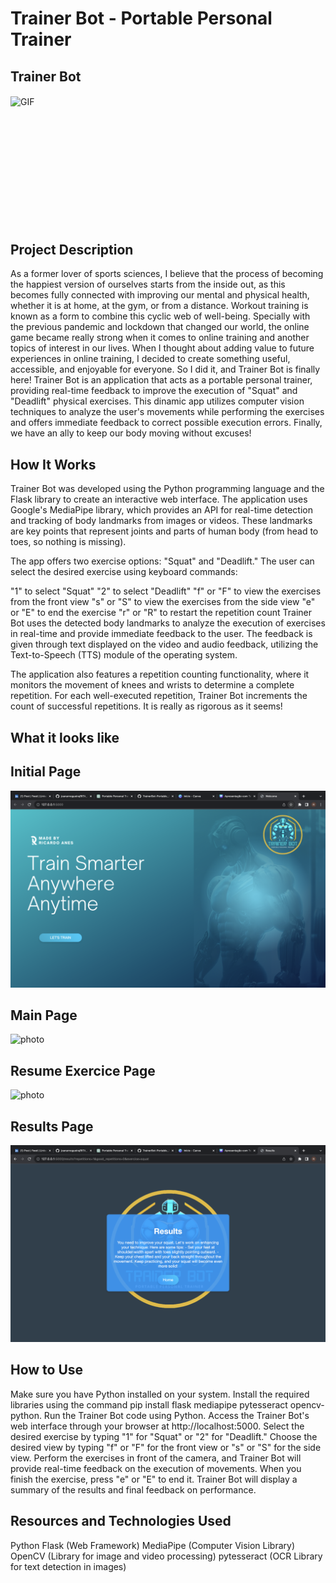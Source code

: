 # Trainer Bot - Portable Personal Trainer

## Trainer Bot
<img align="center" width="480" height="250" alt="GIF" src="https://github.com/ricaranes/TrainerBot-Portable_PersonalTrainer/blob/main/a90799fb-6133-44ea-b37d-33a6ca0e04b9.gif" />

<br />
<br />
<br />
<br />
<br />
<br />
<br />
<br />
<br />
<br />
<br />
<br />

## Project Description
As a former lover of sports sciences, I believe that the process of becoming the happiest version of ourselves starts from the inside out, as this becomes fully connected with improving our mental and physical health, whether it is at home, at the gym, or from a distance. Workout training is known as a form to combine this cyclic web of well-being. Specially with the previous pandemic and lockdown that changed our world, the online game became really strong when it comes to online training and another topics of interest in our lives. When I thought about adding value to future experiences in online training, I decided to create something useful, accessible, and enjoyable for everyone. So I did it, and Trainer Bot is finally here! Trainer Bot is an application that acts as a portable personal trainer, providing real-time feedback to improve the execution of "Squat" and "Deadlift" physical exercises. This dinamic app utilizes computer vision techniques to analyze the user's movements while performing the exercises and offers immediate feedback to correct possible execution errors. Finally, we have an ally to keep our body moving without excuses!

## How It Works
Trainer Bot was developed using the Python programming language and the Flask library to create an interactive web interface. The application uses Google's MediaPipe library, which provides an API for real-time detection and tracking of body landmarks from images or videos. These landmarks are key points that represent joints and parts of human body (from head to toes, so nothing is missing). 

The app offers two exercise options: "Squat" and "Deadlift." The user can select the desired exercise using keyboard commands:

"1" to select "Squat"
"2" to select "Deadlift"
"f" or "F" to view the exercises from the front view
"s" or "S" to view the exercises from the side view
"e" or "E" to end the exercise
"r" or "R" to restart the repetition count
Trainer Bot uses the detected body landmarks to analyze the execution of exercises in real-time and provide immediate feedback to the user. The feedback is given through text displayed on the video and audio feedback, utilizing the Text-to-Speech (TTS) module of the operating system.

The application also features a repetition counting functionality, where it monitors the movement of knees and wrists to determine a complete repetition. For each well-executed repetition, Trainer Bot increments the count of successful repetitions. It is really as rigorous as it seems!

## What it looks like
## Initial Page
![photo](https://github.com/ricaranes/TrainerBot-Portable_PersonalTrainer/blob/main/git%20images/initial%20page.png)

## Main Page
![photo](https://github.com/ricaranes/TrainerBot-Portable_PersonalTrainer/blob/main/git%20images/Main%20page.png)

## Resume Exercice Page
![photo](https://github.com/ricaranes/TrainerBot-Portable_PersonalTrainer/blob/main/git%20images/score%20page.png)

## Results Page
![photo](https://github.com/ricaranes/TrainerBot-Portable_PersonalTrainer/blob/main/git%20images/results%20page.png)

## How to Use
Make sure you have Python installed on your system.
Install the required libraries using the command pip install flask mediapipe pytesseract opencv-python.
Run the Trainer Bot code using Python.
Access the Trainer Bot's web interface through your browser at http://localhost:5000.
Select the desired exercise by typing "1" for "Squat" or "2" for "Deadlift."
Choose the desired view by typing "f" or "F" for the front view or "s" or "S" for the side view.
Perform the exercises in front of the camera, and Trainer Bot will provide real-time feedback on the execution of movements.
When you finish the exercise, press "e" or "E" to end it.
Trainer Bot will display a summary of the results and final feedback on performance.
## Resources and Technologies Used
Python
Flask (Web Framework)
MediaPipe (Computer Vision Library)
OpenCV (Library for image and video processing)
pytesseract (OCR Library for text detection in images)
